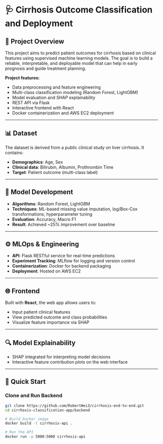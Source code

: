 # 🩺 Cirrhosis Outcome Classification and Deployment

## 📌 Project Overview
This project aims to predict patient outcomes for cirrhosis based on clinical features using supervised machine learning models. The goal is to build a reliable, interpretable, and deployable model that can help in early prognosis and guide treatment planning.

**Project features:**
- Data preprocessing and feature engineering
- Multi-class classification modeling (Random Forest, LightGBM)
- Model evaluation and SHAP explainability
- REST API via Flask
- Interactive frontend with React
- Docker containerization and AWS EC2 deployment

---

## 📊 Dataset
The dataset is derived from a public clinical study on liver cirrhosis. It contains:
- **Demographics**: Age, Sex  
- **Clinical data**: Bilirubin, Albumin, Prothrombin Time  
- **Target**: Patient outcome (multi-class label)

---

## 🧠 Model Development
- **Algorithms**: Random Forest, LightGBM  
- **Techniques**: ML-based missing value imputation, log/Box-Cox transformations, hyperparameter tuning  
- **Evaluation**: Accuracy, Macro F1  
- **Result**: Achieved ~25% improvement over baseline

---

## ⚙️ MLOps & Engineering
- **API**: Flask RESTful service for real-time predictions  
- **Experiment Tracking**: MLflow for logging and version control  
- **Containerization**: Docker for backend packaging  
- **Deployment**: Hosted on AWS EC2

---

## 🌐 Frontend
Built with **React**, the web app allows users to:
- Input patient clinical features
- View predicted outcome and class probabilities
- Visualize feature importance via SHAP

---

## 🔍 Model Explainability
- SHAP integrated for interpreting model decisions
- Interactive feature contribution plots on the web interface

---

## 🚀 Quick Start

### Clone and Run Backend
```bash
git clone https://github.com/RobertWei3/cirrhosis-end-to-end.git
cd cirrhosis-classification-app/backend

# Build Docker image
docker build -t cirrhosis-api .

# Run the API
docker run -p 5000:5000 cirrhosis-api
